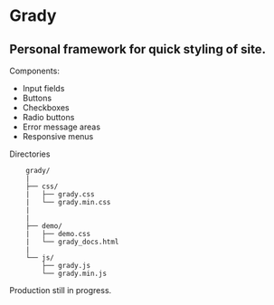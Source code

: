 Grady
=
Personal framework for quick styling of site.
-
Components:
 - Input fields
 - Buttons
 - Checkboxes
 - Radio buttons
 - Error message areas
 - Responsive menus
 

Directories
```
	grady/
	|
	├── css/
	|   ├── grady.css
	|   └── grady.min.css
	|   
	|
	├── demo/
	|   ├── demo.css
	|   └── grady_docs.html
	|
	└── js/
	    ├── grady.js
	    └── grady.min.js
```
Production still in progress.
